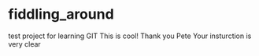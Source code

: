 # fiddling_around
test project for learning GIT
This is cool!
Thank you Pete
Your insturction is very clear

